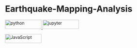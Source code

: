 # Earthquake-Mapping-Analysis

<p align="left"> 
<a href="https://www.python.org" target="_blank" rel="noreferrer"> <img src="https://img.shields.io/badge/Python-FFD43B?style=for-the-badge&logo=python&logoColor=blue" alt="python" width="120" height="30"/> </a>  
<a href="https://jupyter.org/" target="_blank" rel="noreferrer"> <img src="https://img.shields.io/badge/Jupyter-F37626.svg?&style=for-the-badge&logo=Jupyter&logoColor=white" alt="jupyter" width="120" height="30"/> </a>
  
<a href="https://javascript.com/" target="_blank" rel="noreferrer"> <img src="https://img.shields.io/badge/JavaScript-F7DF1E?style=flat&logo=javascript&logoColor=black
" alt="JavaScript" width="120" height="30"/> </a>
</p>  
